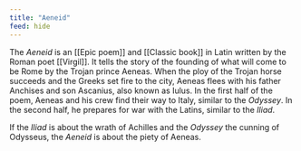```yaml
---
title: "Aeneid"
feed: hide
---
```


The _Aeneid_ is an [[Epic poem]] and [[Classic book]] in Latin written by the Roman poet [[Virgil]]. It tells the story of the founding of what will come to be Rome by the Trojan prince Aeneas. When the ploy of the Trojan horse succeeds and the Greeks set fire to the city, Aeneas flees with his father Anchises and son Ascanius, also known as Iulus. In the first half of the poem, Aeneas and his crew find their way to Italy, similar to the _Odyssey_. In the second half, he prepares for war with the Latins, similar to the _Iliad_.

If the _Iliad_ is about the wrath of Achilles and the _Odyssey_ the cunning of Odysseus, the _Aeneid_ is about the piety of Aeneas.